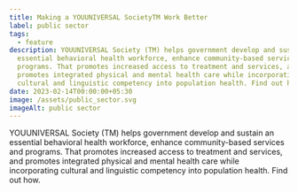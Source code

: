 ```yaml
---
title: Making a YOUUNIVERSAL SocietyTM Work Better
label: public sector
tags:
  - feature
description: YOUUNIVERSAL Society (TM) helps government develop and sustain an
  essential behavioral health workforce, enhance community-based services and
  programs. That promotes increased access to treatment and services, and
  promotes integrated physical and mental health care while incorporating
  cultural and linguistic competency into population health. Find out how.
date: 2023-02-14T00:00:00+05:30
image: /assets/public_sector.svg
imageAlt: public sector
---
```

YOUUNIVERSAL Society (TM) helps government develop and sustain an essential behavioral health workforce, enhance community-based services and programs. That promotes increased access to treatment and services, and promotes integrated physical and mental health care while incorporating cultural and linguistic competency into population health. Find out how.